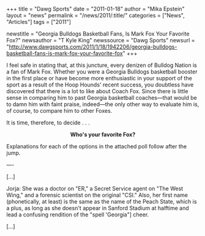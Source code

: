 +++
title = "Dawg Sports"
date = "2011-01-18"
author = "Mika Epstein"
layout = "news"
permalink = "/news/2011/:title/"
categories = ["News", "Articles"]
tags = ["2011"]

newstitle = "Georgia Bulldogs Basketball Fans, Is Mark Fox Your Favorite Fox?"
newsauthor = "T Kyle King"
newssource = "Dawg Sports"
newsurl = "http://www.dawgsports.com/2011/1/18/1942206/georgia-bulldogs-basketball-fans-is-mark-fox-your-favorite-fox"
+++

I feel safe in stating that, at this juncture, every denizen of Bulldog Nation is a fan of Mark Fox. Whether you were a Georgia Bulldogs basketball booster in the first place or have become more enthusiastic in your support of the sport as a result of the Hoop Hounds' recent success, you doubtless have discovered that there is a lot to like about Coach Fox. Since there is little sense in comparing him to past Georgia basketball coaches&#8212;that would be to damn him with faint praise, indeed&#8212;the only other way to evaluate him is, of course, to compare him to other Foxes.

It is time, therefore, to decide . . .

<center>
  <strong>Who's your favorite Fox?</strong>
</center>

Explanations for each of the options in the attached poll follow after the jump.

&#8212;-

[...]

Jorja: She was a doctor on "ER," a Secret Service agent on "The West Wing," and a forensic scientist on the original "CSI." Also, her first name (phonetically, at least) is the same as the name of the Peach State, which is a plus, as long as she doesn't appear in Sanford Stadium at halftime and lead a confusing rendition of the "spell 'Georgia"] cheer.

[...]  
